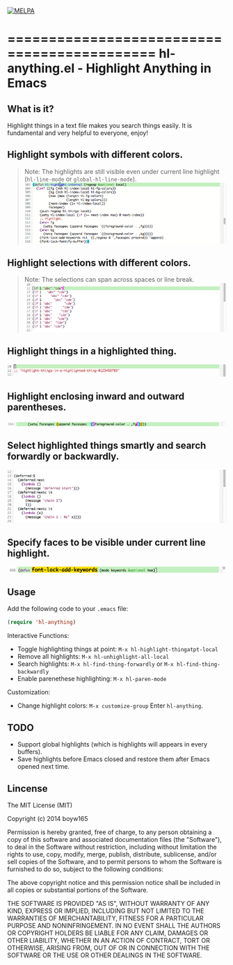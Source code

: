 [![MELPA](http://melpa.org/packages/hl-anything-badge.svg)](http://melpa.org/#/hl-anything)

============================================
hl-anything.el - Highlight Anything in Emacs
============================================

What is it?
-----------
Highlight things in a text file makes you search things easily. It is fundamental and very helpful to everyone, enjoy!

Highlight symbols with different colors.
-----------------------------------------
> Note: The highlights are still visible even under current line highlight (`hl-line-mode` or `global-hl-line-mode`).
![hl-anything screenshot](demo/symbol-hl.gif "hl-anything demo")

Highlight selections with different colors.
--------------------------------------------
> Note: The selections can span across spaces or line break.
![hl-anything screenshot](demo/selection-hl.gif "hl-anything demo")

Highlight things in a highlighted thing.
----------------------------------------
![hl-anything screenshot](demo/things-in-things.gif "hl-anything demo")

Highlight enclosing inward and outward parentheses.
---------------------------------------------------
![hl-anything screenshot](demo/enclosing-paren.png "hl-anything demo")

Select highlighted things smartly and search forwardly or backwardly.
---------------------------------------------------------------------
![hl-anything screenshot](demo/search.gif "hl-anything demo")

Specify faces to be visible under current line highlight.
---------------------------------------------------------
![hl-anything screenshot](demo/face-hl.png "hl-anything demo")

Usage
-----
Add the following code to your `.emacs` file:
```cl
(require 'hl-anything)
```

Interactive Functions:
* Toggle highlighting things at point: `M-x hl-highlight-thingatpt-local`
* Remove all highlights: `M-x hl-unhighlight-all-local`
* Search highlights: `M-x hl-find-thing-forwardly` or `M-x hl-find-thing-backwardly`
* Enable parenethese highlighting: `M-x hl-paren-mode`

Customization:
* Change highlight colors: `M-x customize-group` Enter `hl-anything`.

TODO
----
* Support global highlights (which is highlights will appears in every buffers).
* Save highlights before Emacs closed and restore them after Emacs opened next time.

Lincense
--------
The MIT License (MIT)

Copyright (c) 2014 boyw165

Permission is hereby granted, free of charge, to any person obtaining a copy
of this software and associated documentation files (the "Software"), to deal
in the Software without restriction, including without limitation the rights
to use, copy, modify, merge, publish, distribute, sublicense, and/or sell
copies of the Software, and to permit persons to whom the Software is
furnished to do so, subject to the following conditions:

The above copyright notice and this permission notice shall be included in
all copies or substantial portions of the Software.

THE SOFTWARE IS PROVIDED "AS IS", WITHOUT WARRANTY OF ANY KIND, EXPRESS OR
IMPLIED, INCLUDING BUT NOT LIMITED TO THE WARRANTIES OF MERCHANTABILITY,
FITNESS FOR A PARTICULAR PURPOSE AND NONINFRINGEMENT. IN NO EVENT SHALL THE
AUTHORS OR COPYRIGHT HOLDERS BE LIABLE FOR ANY CLAIM, DAMAGES OR OTHER
LIABILITY, WHETHER IN AN ACTION OF CONTRACT, TORT OR OTHERWISE, ARISING FROM,
OUT OF OR IN CONNECTION WITH THE SOFTWARE OR THE USE OR OTHER DEALINGS IN
THE SOFTWARE.

